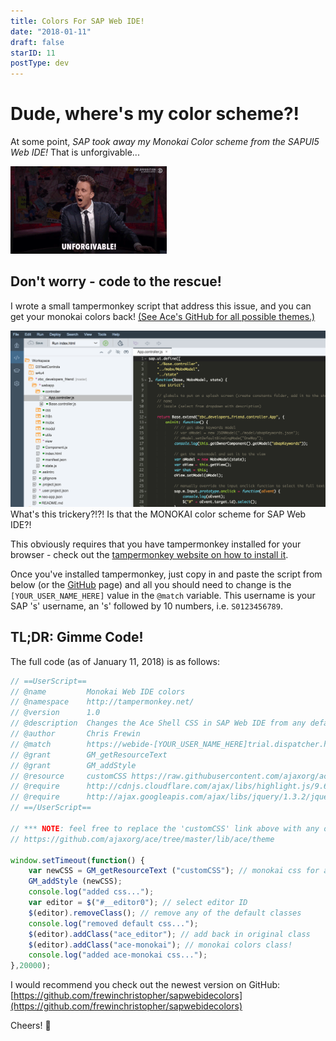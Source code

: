 ```yaml
---
title: Colors For SAP Web IDE!
date: "2018-01-11"
draft: false
starID: 11
postType: dev
---
```


# Dude, where's my color scheme?!

At some point, _SAP took away my Monokai Color scheme from the SAPUI5 Web IDE!_ That is unforgivable...

![Like I said, unforgivable.](unforgivable.gif)

## Don't worry - code to the rescue!

I wrote a small tampermonkey script that address this issue, and you can get your monokai colors back! [(See Ace's GitHub for all possible themes.)](https://github.com/ajaxorg/ace/tree/master/lib/ace/theme)

![What's this trickery?!?! Is that MONOKAI for SAP Web IDE?!](sapwebidecolors.png)
What's this trickery?!?! Is that the MONOKAI color scheme for SAP Web IDE?!

This obviously requires that you have tampermonkey installed for your browser - check out the [tampermonkey website on how to install it](https://tampermonkey.net/).

Once you've installed tampermonkey, just copy in and paste the script from below (or the [GitHub](https://github.com/frewinchristopher/sapwebidecolors) page) and all you should need to change is the `[YOUR_USER_NAME_HERE]` value in the `@match` variable. This username is your SAP 's' username, an 's' followed by 10 numbers, i.e. `S0123456789`.

## TL;DR: Gimme Code!

The full code (as of January 11, 2018) is as follows:

```javascript
// ==UserScript==
// @name         Monokai Web IDE colors
// @namespace    http://tampermonkey.net/
// @version      1.0
// @description  Changes the Ace Shell CSS in SAP Web IDE from any defaults to Monokai.
// @author       Chris Frewin
// @match        https://webide-[YOUR_USER_NAME_HERE]trial.dispatcher.hanatrial.ondemand.com
// @grant        GM_getResourceText
// @grant        GM_addStyle
// @resource     customCSS https://raw.githubusercontent.com/ajaxorg/ace/master/lib/ace/theme/monokai.css
// @require      http://cdnjs.cloudflare.com/ajax/libs/highlight.js/9.6.0/highlight.min.js
// @require      http://ajax.googleapis.com/ajax/libs/jquery/1.3.2/jquery.min.js
// ==/UserScript==

// *** NOTE: feel free to replace the 'customCSS' link above with any of the following ace themes found here: (make sure to select the raw version!)
// https://github.com/ajaxorg/ace/tree/master/lib/ace/theme

window.setTimeout(function() {
    var newCSS = GM_getResourceText ("customCSS"); // monokai css for ace editor
    GM_addStyle (newCSS);
    console.log("added css...");
    var editor = $("#__editor0"); // select editor ID
    $(editor).removeClass(); // remove any of the default classes
    console.log("removed default css...");
    $(editor).addClass("ace_editor"); // add back in original class
    $(editor).addClass("ace-monokai"); // monokai colors class!
    console.log("added ace-monokai css...");
},20000);
```

I would recommend you check out the newest version on GitHub: [https://github.com/frewinchristopher/sapwebidecolors](https://github.com/frewinchristopher/sapwebidecolors)

Cheers! :beer:
